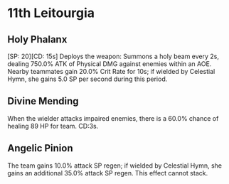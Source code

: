 # 11th Leitourgia

## Holy Phalanx

[SP: 20][CD: 15s] Deploys the weapon: Summons a holy beam every 2s, dealing 750.0% ATK of Physical DMG against enemies within an AOE. Nearby teammates gain 20.0% Crit Rate for 10s; if wielded by Celestial Hymn, she gains 5.0 SP per second during this period.

## Divine Mending

When the wielder attacks impaired enemies, there is a 60.0% chance of healing 89 HP for team. CD:3s.

## Angelic Pinion

The team gains 10.0% attack SP regen; if wielded by Celestial Hymn, she gains an additional 35.0% attack SP regen. This effect cannot stack.